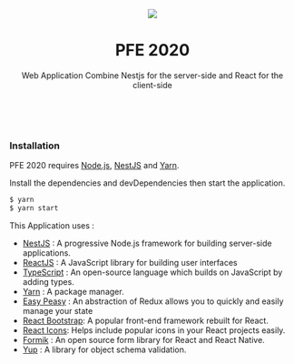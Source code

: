 <p align="center">
<img src="https://avatars3.githubusercontent.com/u/71799188?s=200&v=4">
</p>
<h1 align="center">PFE 2020</h1>
<p align="center">
Web Application Combine Nestjs for the server-side and React for the client-side
</p>

<br/><br/><br/>

### Installation

PFE 2020 requires [Node.js](https://nodejs.org/), [NestJS](https://nestjs.com/) and [Yarn](https://yarnpkg.com/).

Install the dependencies and devDependencies then start the application.

```sh
$ yarn
$ yarn start
```

This Application uses :

- [NestJS] : A progressive Node.js framework for building server-side applications.
- [ReactJS] : A JavaScript library for building user interfaces
- [TypeScript] : An open-source language which builds on JavaScript by adding types.
- [Yarn] : A package manager.
- [Easy Peasy] : An abstraction of Redux allows you to quickly and easily manage your state
- [React Bootstrap]: A popular front-end framework rebuilt for React.
- [React Icons]: Helps include popular icons in your React projects easily.
- [Formik] : An open source form library for React and React Native.
- [Yup] : A library for object schema validation.

[nestjs]: https://nestjs.com/
[reactjs]: https://reactjs.org/
[typescript]: https://www.typescriptlang.org/
[easy peasy]: https://easy-peasy.now.sh/
[yarn]: https://yarnpkg.com/
[react bootstrap]: https://react-bootstrap.github.io/
[react icons]: https://react-icons.github.io/react-icons/
[formik]: https://formik.org/
[yup]: https://github.com/jquense/yup

